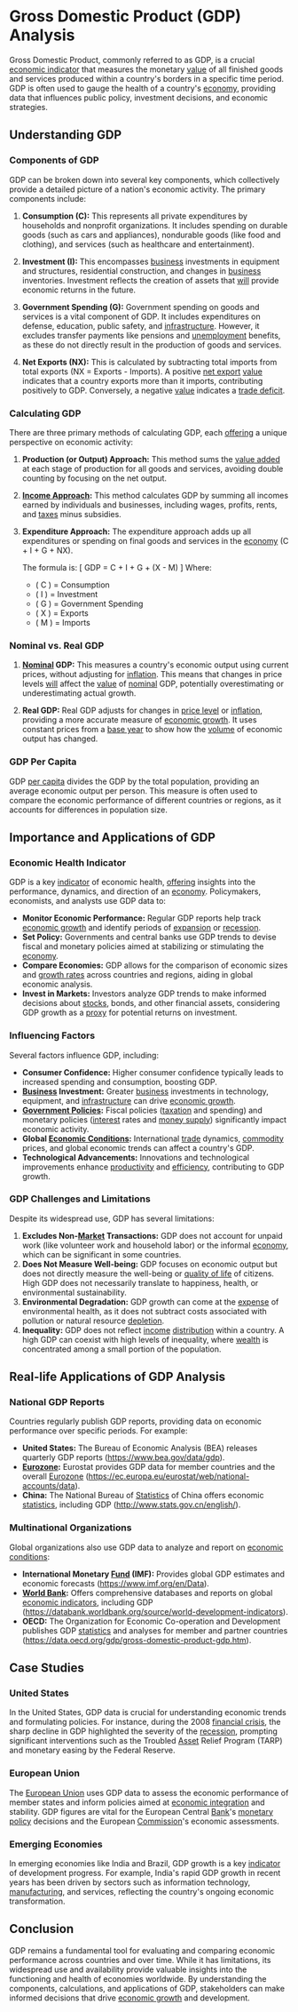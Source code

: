 # Gross Domestic Product (GDP) Analysis

Gross Domestic Product, commonly referred to as GDP, is a crucial [economic indicator](../e/economic_indicator.md) that measures the monetary [value](../v/value.md) of all finished goods and services produced within a country's borders in a specific time period. GDP is often used to gauge the health of a country's [economy](../e/economy.md), providing data that influences public policy, investment decisions, and economic strategies.

## Understanding GDP

### Components of GDP

GDP can be broken down into several key components, which collectively provide a detailed picture of a nation's economic activity. The primary components include:

1. **Consumption (C):** This represents all private expenditures by households and nonprofit organizations. It includes spending on durable goods (such as cars and appliances), nondurable goods (like food and clothing), and services (such as healthcare and entertainment).

2. **Investment (I):** This encompasses [business](../b/business.md) investments in equipment and structures, residential construction, and changes in [business](../b/business.md) inventories. Investment reflects the creation of assets that [will](../w/will.md) provide economic returns in the future.

3. **Government Spending (G):** Government spending on goods and services is a vital component of GDP. It includes expenditures on defense, education, public safety, and [infrastructure](../i/infrastructure.md). However, it excludes transfer payments like pensions and [unemployment](../u/unemployment.md) benefits, as these do not directly result in the production of goods and services.

4. **Net Exports (NX):** This is calculated by subtracting total imports from total exports (NX = Exports - Imports). A positive [net export](../n/net_export.md) [value](../v/value.md) indicates that a country exports more than it imports, contributing positively to GDP. Conversely, a negative [value](../v/value.md) indicates a [trade deficit](../t/trade_deficit.md).

### Calculating GDP

There are three primary methods of calculating GDP, each [offering](../o/offering.md) a unique perspective on economic activity:

1. **Production (or Output) Approach:** This method sums the [value added](../v/value_added.md) at each stage of production for all goods and services, avoiding double counting by focusing on the net output.

2. **[Income Approach](../i/income_approach.md):** This method calculates GDP by summing all incomes earned by individuals and businesses, including wages, profits, rents, and [taxes](../t/taxes.md) minus subsidies.

3. **Expenditure Approach:** The expenditure approach adds up all expenditures or spending on final goods and services in the [economy](../e/economy.md) (C + I + G + NX).

   The formula is:
   \[
   GDP = C + I + G + (X - M)
   \]
   Where:
   - \( C \) = Consumption
   - \( I \) = Investment
   - \( G \) = Government Spending
   - \( X \) = Exports
   - \( M \) = Imports

### Nominal vs. Real GDP

1. **[Nominal](../n/nominal.md) GDP:** This measures a country's economic output using current prices, without adjusting for [inflation](../i/inflation.md). This means that changes in price levels [will](../w/will.md) affect the [value](../v/value.md) of [nominal](../n/nominal.md) GDP, potentially overestimating or underestimating actual growth.

2. **Real GDP:** Real GDP adjusts for changes in [price level](../p/price_level.md) or [inflation](../i/inflation.md), providing a more accurate measure of [economic growth](../e/economic_growth.md). It uses constant prices from a [base year](../b/base_year.md) to show how the [volume](../v/volume.md) of economic output has changed.

### GDP Per Capita

GDP [per capita](../p/per_capita.md) divides the GDP by the total population, providing an average economic output per person. This measure is often used to compare the economic performance of different countries or regions, as it accounts for differences in population size.

## Importance and Applications of GDP

### Economic Health Indicator

GDP is a key [indicator](../i/indicator.md) of economic health, [offering](../o/offering.md) insights into the performance, dynamics, and direction of an [economy](../e/economy.md). Policymakers, economists, and analysts use GDP data to:

- **Monitor Economic Performance:** Regular GDP reports help track [economic growth](../e/economic_growth.md) and identify periods of [expansion](../e/expansion.md) or [recession](../r/recession.md).
- **Set Policy:** Governments and central banks use GDP trends to devise fiscal and monetary policies aimed at stabilizing or stimulating the [economy](../e/economy.md).
- **Compare Economies:** GDP allows for the comparison of economic sizes and [growth rates](../g/growth_rates_in_trading.md) across countries and regions, aiding in global economic analysis.
- **Invest in Markets:** Investors analyze GDP trends to make informed decisions about [stocks](../s/stock.md), bonds, and other financial assets, considering GDP growth as a [proxy](../p/proxy.md) for potential returns on investment.

### Influencing Factors

Several factors influence GDP, including:

- **Consumer Confidence:** Higher consumer confidence typically leads to increased spending and consumption, boosting GDP.
- **[Business](../b/business.md) Investment:** Greater [business](../b/business.md) investments in technology, equipment, and [infrastructure](../i/infrastructure.md) can drive [economic growth](../e/economic_growth.md).
- **[Government Policies](../g/government_policies_in_trading.md):** Fiscal policies ([taxation](../t/taxation.md) and spending) and monetary policies ([interest](../i/interest.md) rates and [money supply](../m/money_supply.md)) significantly impact economic activity.
- **Global [Economic Conditions](../e/economic_conditions.md):** International [trade](../t/trade.md) dynamics, [commodity](../c/commodity.md) prices, and global economic trends can affect a country's GDP.
- **Technological Advancements:** Innovations and technological improvements enhance [productivity](../p/productivity.md) and [efficiency](../e/efficiency.md), contributing to GDP growth.

### GDP Challenges and Limitations

Despite its widespread use, GDP has several limitations:

1. **Excludes Non-[Market](../m/market.md) Transactions:** GDP does not account for unpaid work (like volunteer work and household labor) or the informal [economy](../e/economy.md), which can be significant in some countries.
2. **Does Not Measure Well-being:** GDP focuses on economic output but does not directly measure the well-being or [quality of life](../q/quality_of_life.md) of citizens. High GDP does not necessarily translate to happiness, health, or environmental sustainability.
3. **Environmental Degradation:** GDP growth can come at the [expense](../e/expense.md) of environmental health, as it does not subtract costs associated with pollution or natural resource [depletion](../d/depletion.md).
4. **Inequality:** GDP does not reflect [income](../i/income.md) [distribution](../d/distribution.md) within a country. A high GDP can coexist with high levels of inequality, where [wealth](../w/wealth.md) is concentrated among a small portion of the population.

## Real-life Applications of GDP Analysis

### National GDP Reports

Countries regularly publish GDP reports, providing data on economic performance over specific periods. For example:

- **United States:** The Bureau of Economic Analysis (BEA) releases quarterly GDP reports (https://www.bea.gov/data/gdp).
- **[Eurozone](../e/eurozone.md):** Eurostat provides GDP data for member countries and the overall [Eurozone](../e/eurozone.md) (https://ec.europa.eu/eurostat/web/national-accounts/data).
- **China:** The National Bureau of [Statistics](../s/statistics.md) of China offers economic [statistics](../s/statistics.md), including GDP (http://www.stats.gov.cn/english/).

### Multinational Organizations

Global organizations also use GDP data to analyze and report on [economic conditions](../e/economic_conditions.md):

- **International Monetary [Fund](../f/fund.md) (IMF):** Provides global GDP estimates and economic forecasts (https://www.imf.org/en/Data).
- **[World Bank](../w/world_bank.md):** Offers comprehensive databases and reports on global [economic indicators](../e/economic_indicators.md), including GDP (https://databank.worldbank.org/source/world-development-indicators).
- **OECD:** The Organization for Economic Co-operation and Development publishes GDP [statistics](../s/statistics.md) and analyses for member and partner countries (https://data.oecd.org/gdp/gross-domestic-product-gdp.htm).

## Case Studies

### United States

In the United States, GDP data is crucial for understanding economic trends and formulating policies. For instance, during the 2008 [financial crisis](../f/financial_crisis.md), the sharp decline in GDP highlighted the severity of the [recession](../r/recession.md), prompting significant interventions such as the Troubled [Asset](../a/asset.md) Relief Program (TARP) and monetary easing by the Federal Reserve.

### European Union

The [European Union](../e/european_union_(eu).md) uses GDP data to assess the economic performance of member states and inform policies aimed at [economic integration](../e/economic_integration.md) and stability. GDP figures are vital for the European Central [Bank](../b/bank.md)'s [monetary policy](../m/monetary_policy.md) decisions and the European [Commission](../c/commission.md)'s economic assessments.

### Emerging Economies

In emerging economies like India and Brazil, GDP growth is a key [indicator](../i/indicator.md) of development progress. For example, India's rapid GDP growth in recent years has been driven by sectors such as information technology, [manufacturing](../m/manufacturing.md), and services, reflecting the country's ongoing economic transformation.

## Conclusion

GDP remains a fundamental tool for evaluating and comparing economic performance across countries and over time. While it has limitations, its widespread use and availability provide valuable insights into the functioning and health of economies worldwide. By understanding the components, calculations, and applications of GDP, stakeholders can make informed decisions that drive [economic growth](../e/economic_growth.md) and development.
